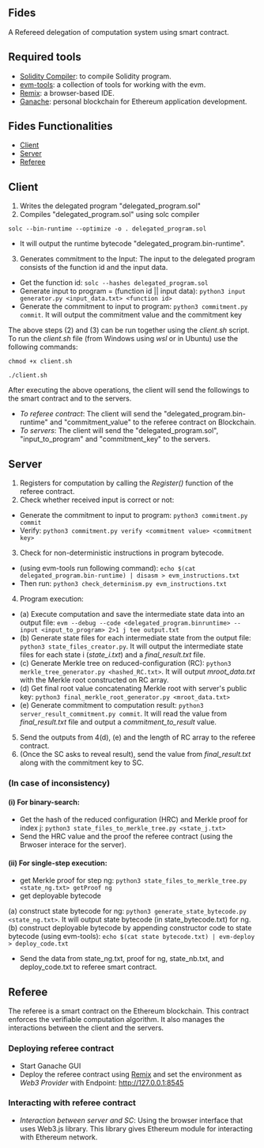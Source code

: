 ## Fides
A Refereed delegation of computation system using smart contract. 

## Required tools
- [Solidity Compiler](https://docs.soliditylang.org/en/v0.5.17/installing-solidity.html): to compile Solidity program.
- [evm-tools](https://github.com/CoinCulture/evm-tools): a collection of tools for working with the evm.
- [Remix](https://remix.ethereum.org/): a browser-based IDE.
- [Ganache](https://www.trufflesuite.com/ganache): personal blockchain for Ethereum application development.

## Fides Functionalities
- [Client](#client)
- [Server](#server)
- [Referee](#referee)


## Client
1. Writes the delegated program  "delegated_program.sol"
2. Compiles "delegated_program.sol" using solc compiler
```
solc --bin-runtime --optimize -o . delegated_program.sol
```
- It will output the runtime bytecode "delegated_program.bin-runtime".
3. Generates commitment to the Input: The input to the delegated program consists of the function id and the input data.

- Get the function id: `solc --hashes delegated_program.sol`
- Generate input to program = (function id || input data): `python3 input generator.py <input_data.txt> <function id>`
- Generate the commitment to input to program: `python3 commitment.py commit`. It will output the commitment value and the commitment key

The above steps (2) and (3) can be run together using the *client.sh* script. To run the *client.sh* file (from Windows using *wsl* or in Ubuntu) use the following commands:
```
chmod +x client.sh
```
```
./client.sh
```


After executing the above operations, the client will send the followings to the smart contract and
to the servers.
- *To referee contract*: The client will send the "delegated_program.bin-runtime" and "commitment_value"
to the referee contract on Blockchain.
- *To servers*: The client will send the "delegated_program.sol", "input_to_program" and "commitment_key" to the servers.

## Server
1. Registers for computation by calling the *Register()* function of the referee contract.
2. Check whether received input is correct or not:
- Generate the commitment to input to program: `python3 commitment.py commit`
- Verify: `python3 commitment.py verify <commitment value> <commitment key>`
3. Check for non-deterministic instructions in program bytecode.
- (using evm-tools run following command): `echo $(cat delegated_program.bin-runtime) | disasm > evm_instructions.txt`
- Then run: `python3 check_determinism.py evm_instructions.txt`

4. Program execution:
- (a) Execute computation and save the intermediate state data into an output file:
`evm --debug --code <delegated_program.binruntime> --input <input_to_program> 2>1 j tee output.txt`
- (b) Generate state files for each intermediate state from the output file: `python3 state_files_creator.py`. It will output the intermediate state files for each state i (*state_i.txt*) and a *final_result.txt* file.
- (c) Generate Merkle tree on reduced-configuration (RC): `python3 merkle_tree_generator.py <hashed_RC.txt>`. It will output *mroot_data.txt* with the Merkle root constructed on RC array.
- (d) Get final root value concatenating Merkle root with server's public key: `python3 final_merkle_root_generator.py <mroot_data.txt>`
- (e) Generate commitment to computation result: `python3 server_result_commitment.py commit`. It will read the value from *final_result.txt* file and output a *commitment_to_result* value.

5. Send the outputs from 4(d), (e) and the length of RC array to the referee contract.
6. (Once the SC asks to reveal result), send the value from *final_result.txt* along with the commitment key to SC.
### (In case of inconsistency)

#### (i) For binary-search:
- Get the hash of the reduced configuration (HRC) and Merkle proof for index j: `python3 state_files_to_merkle_tree.py <state_j.txt>`
- Send the HRC value and the proof the referee contract (using the Brwoser interace for the server).
#### (ii) For single-step execution:
- get Merkle proof for step ng: `python3 state_files_to_merkle_tree.py <state_ng.txt> getProof ng`
- get deployable bytecode

(a) construct state bytecode for ng: `python3 generate_state_bytecode.py <state_ng.txt>`. It will output state bytecode (in state_bytecode.txt) for ng.
(b) construct deployable bytecode by appending constructor code to state bytecode (using evm-tools):
`echo $(cat state bytecode.txt) | evm-deploy > deploy_code.txt`
- Send the data from state_ng.txt, proof for ng, state_nb.txt, and deploy_code.txt to referee smart contract.

## Referee
The referee is a smart contract on the Ethereum blockchain. This contract enforces the verifiable computation algorithm. It also manages
the interactions between the client and the servers. 

### Deploying referee contract
- Start Ganache GUI
- Deploy the referee contract using [Remix](https://remix.ethereum.org/) and set the environment as *Web3 Provider* with Endpoint: http://127.0.0.1:8545 
### Interacting with referee contract
- *Interaction between server and SC*: Using the browser interface that uses Web3.js library. This library gives Ethereum module for interacting with Ethereum network. 
 


